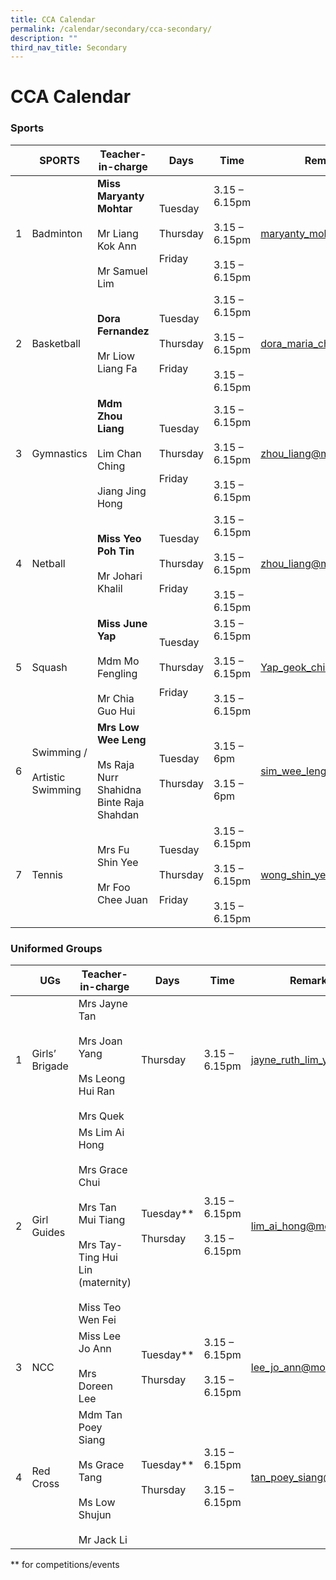 ```yaml
---
title: CCA Calendar
permalink: /calendar/secondary/cca-secondary/
description: ""
third_nav_title: Secondary
---
```

# **CCA Calendar**

### Sports



|  	| SPORTS 	| Teacher-in-charge 	| Days 	| Time 	| Remarks / Email 	|
|---	|---	|---	|---	|---	|---	|
| 1 	| Badminton 	| **Miss Maryanty Mohtar**<br><br>Mr Liang Kok Ann<br><br>Mr Samuel Lim 	| Tuesday<br><br>Thursday<br><br>Friday 	| 3.15 – 6.15pm<br><br>3.15 – 6.15pm<br><br>3.15 – 6.15pm 	| [maryanty_mohtar@moe.edu.sg](mailto:maryanty_mohtar@moe.edu.sg) 	|
| 2 	| Basketball 	| **Dora Fernandez**<br><br>Mr Liow Liang Fa 	| Tuesday<br><br>Thursday<br><br>Friday 	| 3.15 – 6.15pm<br><br>3.15 – 6.15pm<br><br>3.15 – 6.15pm 	| [dora_maria_choo@moe.edu.sg](mailto:dora_maria_choo@moe.edu.sg) 	|
| 3 	| Gymnastics 	| **Mdm Zhou Liang**<br><br>Lim Chan Ching<br><br>Jiang Jing Hong 	| Tuesday<br><br>Thursday<br><br>Friday<br> 	| 3.15 – 6.15pm<br><br>3.15 – 6.15pm<br><br>3.15 – 6.15pm 	| [zhou_liang@moe.edu.sg](zhou_liang@moe.edu.sg) 	|
| 4 	| Netball 	| **Miss Yeo Poh Tin**<br><br>Mr Johari Khalil 	| Tuesday<br><br>Thursday<br><br>Friday 	| 3.15 – 6.15pm<br><br>3.15 – 6.15pm<br><br>3.15 – 6.15pm 	| [zhou_liang@moe.edu.sg](mailto:yeo_poh_tin@moe.edu.sg) 	|
| 5 	| Squash 	| **Miss June Yap**<br><br>Mdm Mo Fengling<br><br>Mr Chia Guo Hui 	| Tuesday<br><br>Thursday<br><br>Friday 	| 3.15 – 6.15pm<br><br>3.15 – 6.15pm<br><br>3.15 – 6.15pm 	| [Yap_geok_ching_june@moe.edu.sg](mailto:Yap_geok_ching_june@moe.edu.sg) 	|
| 6 	| Swimming /<br><br>Artistic Swimming 	| **Mrs Low Wee Leng**<br><br>Ms Raja Nurr Shahidna Binte Raja Shahdan 	| Tuesday<br><br>Thursday 	| 3.15 – 6pm<br><br>3.15 – 6pm 	| [sim_wee_leng@moe.edu.sg](mailto:sim_wee_leng@moe.edu.sg) 	|
| 7 	| Tennis 	| Mrs Fu Shin Yee<br><br>Mr Foo Chee Juan 	| Tuesday<br><br>Thursday<br><br>Friday 	| 3.15 – 6.15pm<br><br>3.15 – 6.15pm<br><br>3.15 – 6.15pm 	| [wong_shin_yee@moe.edu.sg](mailto:wong_shin_yee@moe.edu.sg) 	|



### Uniformed Groups


|  	| UGs 	| Teacher-in-charge 	| Days 	| Time 	| Remarks / Email 	|
|---	|---	|---	|---	|---	|---	|
| 1 	| Girls’ Brigade 	| Mrs Jayne Tan<br><br>Mrs Joan Yang<br><br>Ms Leong Hui Ran<br><br>Mrs Quek 	| Thursday 	| 3.15 – 6.15pm 	| [jayne_ruth_lim_ying@moe.edu.sg](mailto:jayne_ruth_lim_ying@moe.edu.sg) 	|
| 2 	| Girl Guides 	| Ms Lim Ai Hong<br><br>Mrs Grace Chui<br><br>Mrs Tan Mui Tiang<br><br>Mrs Tay-Ting Hui Lin (maternity)<br><br>Miss Teo Wen Fei 	| Tuesday**<br><br>Thursday 	| 3.15 – 6.15pm<br><br>3.15 – 6.15pm 	| [lim_ai_hong@moe.edu.sg](mailto:lim_ai_hong@moe.edu.sg) 	|
| 3 	| NCC 	| Miss Lee Jo Ann<br><br>Mrs  Doreen Lee 	| Tuesday**<br><br>Thursday 	| 3.15 – 6.15pm<br><br>3.15 – 6.15pm 	| [lee_jo_ann@moe.edu.sg](mailto:lee_jo_ann@moe.edu.sg) 	|
| 4 	| Red Cross 	| Mdm Tan Poey Siang<br><br>Ms Grace Tang<br><br>Ms Low Shujun<br><br>Mr Jack Li 	| Tuesday**<br><br>Thursday 	| 3.15 – 6.15pm<br><br>3.15 – 6.15pm 	| [tan_poey_siang@moe.edu.sg](mailto:tan_poey_siang@moe.edu.sg) 	|

** for competitions/events


